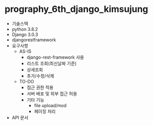 # prography_6th_django_kimsujung
- 기술스택
 - python 3.8.2
 - Django 3.0.3
 - djangorestframework
- 요구사항
  - AS-IS 
    - django-rest-framework 사용
    - 리스트 조회(최신날짜 기준)
    - 상세조회
    - 추가/수정/삭제
  - TO-DO
    - 접근 권한 적용
    - 서버 배포 및 외부 접근 허용
    - 기타 기능
      - file upload/mod
      - 페이징 처리
- API 문서
 

